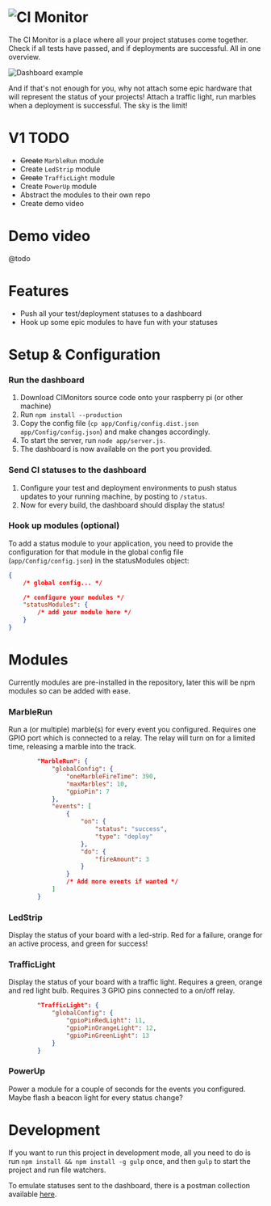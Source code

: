 ![CI Monitor](https://cloud.githubusercontent.com/assets/6495166/14582332/071b3286-0402-11e6-9104-144f5e150189.png)
===

The CI Monitor is a place where all your project statuses come together.
Check if all tests have passed, and if deployments are successful. All
in one overview.

![Dashboard example](https://cloud.githubusercontent.com/assets/6495166/14587781/7bbef534-04b9-11e6-9835-e85f0a05efa8.png)

And if that's not enough for you, why not attach some epic hardware
that will represent the status of your projects! Attach a traffic
light, run marbles when a deployment is successful. The sky is the
limit!

# V1 TODO

* ~~Create~~ `MarbleRun` module
* Create `LedStrip` module
* ~~Create~~ `TrafficLight` module
* Create `PowerUp` module
* Abstract the modules to their own repo
* Create demo video

# Demo video

@todo

# Features

* Push all your test/deployment statuses to a dashboard
* Hook up some epic modules to have fun with your statuses

# Setup & Configuration

### Run the dashboard

1. Download CIMonitors source code onto your raspberry pi (or other
   machine)
1. Run `npm install --production`
1. Copy the config file (`cp app/Config/config.dist.json
    app/Config/config.json`) and make changes accordingly.
1. To start the server, run `node app/server.js`.
1. The dashboard is now available on the port you provided.

### Send CI statuses to the dashboard

1. Configure your test and deployment environments to push status
   updates to your running machine, by posting to `/status`.
1. Now for every build, the dashboard should display the status!

### Hook up modules (optional)

To add a status module to your application, you need to provide the
configuration for that module in the global config file
(`app/Config/config.json`) in the statusModules object:

```json
{
    /* global config... */

    /* configure your modules */
    "statusModules": {
        /* add your module here */
    }
}
```

# Modules

Currently modules are pre-installed in the repository, later this will be npm modules so can be added with ease.

### MarbleRun

Run a (or multiple) marble(s) for every event you configured. Requires one GPIO port which is connected to a relay.
The relay will turn on for a limited time, releasing a marble into the track.

```json
        "MarbleRun": {
            "globalConfig": {
                "oneMarbleFireTime": 390,
                "maxMarbles": 10,
                "gpioPin": 7
            },
            "events": [
                {
                    "on": {
                        "status": "success",
                        "type": "deploy"
                    },
                    "do": {
                        "fireAmount": 3
                    }
                }
                /* Add more events if wanted */
            ]
        }
```

### LedStrip

Display the status of your board with a led-strip. Red for a failure, orange for an active process, and green for success!

### TrafficLight

Display the status of your board with a traffic light. Requires a green, orange and red light bulb. Requires 3 GPIO
pins connected to a on/off relay.

```json
        "TrafficLight": {
            "globalConfig": {
                "gpioPinRedLight": 11,
                "gpioPinOrangeLight": 12,
                "gpioPinGreenLight": 13
            }
        }
```

### PowerUp

Power a module for a couple of seconds for the events you configured. Maybe flash a beacon light for every status change?

# Development

If you want to run this project in development mode, all you need to do
is run `npm install && npm install -g gulp` once, and then `gulp` to
start the project and run file watchers.

To emulate statuses sent to the dashboard, there is a postman collection
available [here](https://www.getpostman.com/collections/773cb5cad1199fd0149d).
